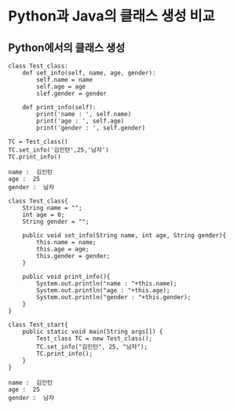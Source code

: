 #  Python과 Java의 클래스 생성 비교
## Python에서의 클래스 생성
<pre><code>class Test_class:
    def set_info(self, name, age, gender):
        self.name = name
        self.age = age
        slef.gender = gender
    
    def print_info(self):
        print('name : ', self.name)
        print('age : ', self.age)
        print('gender : ', self.gender)
</code></pre>

<pre><code>TC = Test_class()
TC.set_info('김인턴',25,'남자')
TC.print_info()
</code></pre>

<pre><code>name :  김인턴
age :  25
gender :  남자
</code></pre>

<pre><code>class Test_class{
    String name = "";
    int age = 0;
    String gender = "";
    
    public void set_info(String name, int age, String gender){
        this.name = name;
        this.age = age;
        this.gender = gender;
    }
    
    public void print_info(){
        System.out.println("name : "+this.name);
        System.out.println("age : "+this.age);
        System.out.println("gender : "+this.gender);
    }
}
</code></pre>
<pre><code>class Test_start{
	public static void main(String args[]) {
		Test_class TC = new Test_class();
		TC.set_info("김인턴", 25, "남자");
		TC.print_info();
	}
}
</code></pre>

<pre><code>name :  김인턴
age :  25
gender :  남자
</code></pre>
